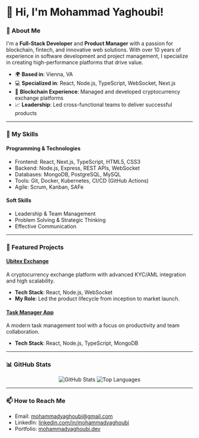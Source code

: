 # 👋 Hi, I'm Mohammad Yaghoubi!  

### 🚀 About Me
I'm a **Full-Stack Developer** and **Product Manager** with a passion for blockchain, fintech, and innovative web solutions. With over 10 years of experience in software development and project management, I specialize in creating high-performance platforms that drive value.

- 🌍 **Based in**: Vienna, VA  
- 💻 **Specialized in**: React, Node.js, TypeScript, WebSocket, Next.js  
- 🔗 **Blockchain Experience**: Managed and developed cryptocurrency exchange platforms  
- 📈 **Leadership**: Led cross-functional teams to deliver successful products  

---

### 💼 My Skills
#### **Programming & Technologies**
- Frontend: React, Next.js, TypeScript, HTML5, CSS3
- Backend: Node.js, Express, REST APIs, WebSocket
- Databases: MongoDB, PostgreSQL, MySQL
- Tools: Git, Docker, Kubernetes, CI/CD (GitHub Actions)
- Agile: Scrum, Kanban, SAFe

#### **Soft Skills**
- Leadership & Team Management  
- Problem Solving & Strategic Thinking  
- Effective Communication  

---

### 📂 Featured Projects
#### [Ubitex Exchange](https://ubitex.io)  
A cryptocurrency exchange platform with advanced KYC/AML integration and high scalability.  
- **Tech Stack**: React, Node.js, WebSocket  
- **My Role**: Led the product lifecycle from inception to market launch.  

#### [Task Manager App](https://github.com/mohammadyaghoubi/task-manager)  
A modern task management tool with a focus on productivity and team collaboration.  
- **Tech Stack**: React, Node.js, TypeScript, MongoDB  

---

### 📊 GitHub Stats
<p align="center">
  <img src="https://github-readme-stats.vercel.app/api?username=mohammadyaghoubi&show_icons=true&theme=radical" alt="GitHub Stats" />
  <img src="https://github-readme-stats.vercel.app/api/top-langs/?username=mohammadyaghoubi&layout=compact&theme=radical" alt="Top Languages" />
</p>

---

### 📫 How to Reach Me
- Email: mohammadyaghoubi@gmail.com  
- LinkedIn: [linkedin.com/in/mohammadyaghoubi](https://linkedin.com/in/mohammadyaghoubi)  
- Portfolio: [mohammadyaghoubi.dev](https://mohammadyaghoubi.dev)  
